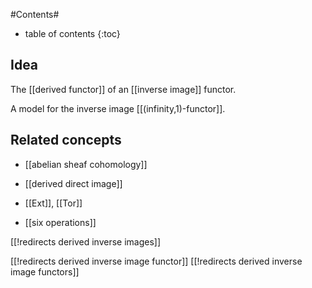 
#Contents#
* table of contents
{:toc}

## Idea

The [[derived functor]] of an [[inverse image]] functor.

A model for the inverse image [[(infinity,1)-functor]].

## Related concepts

* [[abelian sheaf cohomology]]

* [[derived direct image]]

* [[Ext]], [[Tor]]

* [[six operations]]

[[!redirects derived inverse images]]

[[!redirects derived inverse image functor]]
[[!redirects derived inverse image functors]]